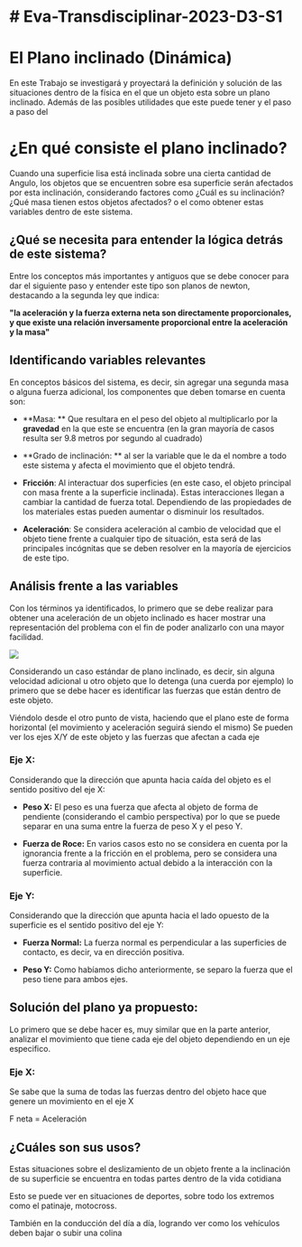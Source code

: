 # # Eva-Transdisciplinar-2023-D3-S1

# El Plano inclinado (Dinámica)

En este Trabajo se investigará y proyectará la definición y solución de las situaciones dentro de la física en el que un objeto esta sobre un plano inclinado. Además de las posibles utilidades que este puede tener y el paso a paso del

# ¿En qué consiste el plano inclinado?
Cuando una superficie lisa está inclinada sobre una cierta cantidad de Angulo, los objetos que se encuentren sobre esa superficie serán afectados por esta inclinación, considerando factores como ¿Cuál es su inclinación? ¿Qué masa tienen estos objetos afectados? o el como obtener estas variables dentro de este sistema.

## ¿Qué se necesita para entender la lógica detrás de este sistema?
Entre los conceptos más importantes y antiguos que se debe conocer para dar el siguiente paso y entender este tipo son planos de newton, destacando a la segunda ley que indica:

**"la aceleración y la fuerza externa neta son directamente proporcionales, y que existe una relación inversamente proporcional entre la aceleración y la masa"**

## Identificando variables relevantes
En conceptos básicos del sistema, es decir, sin agregar una segunda masa o alguna fuerza adicional, los componentes que deben tomarse en cuenta son:

- **Masa: ** Que resultara en el peso del objeto al multiplicarlo por la **gravedad** en la que este se encuentra (en la gran mayoría de casos resulta ser 9.8 metros por segundo al cuadrado)

- **Grado de inclinación: ** al ser la variable que le da el nombre a todo este sistema y afecta el movimiento que el objeto tendrá.

- **Fricción**: Al interactuar dos superficies (en este caso, el objeto principal con masa frente a la superficie inclinada). Estas interacciones llegan a cambiar la cantidad de fuerza total. Dependiendo de las propiedades de los materiales estas pueden aumentar o disminuir los resultados.

- **Aceleración**: Se considera aceleración al cambio de velocidad que el objeto tiene frente a cualquier tipo de situación, esta será de las principales incógnitas que se deben resolver en la mayoría de ejercicios de este tipo.

## Análisis frente a las variables
Con los términos ya identificados, lo primero que se debe realizar para obtener una aceleración de un objeto inclinado es hacer mostrar una representación del problema con el fin de poder analizarlo con una mayor facilidad.

![](https://cdn.kastatic.org/ka-perseus-images/1f848b6e7e25a2bc5d506b89a31434fda1d531ca.png)

Considerando un caso estándar de plano inclinado, es decir, sin alguna velocidad adicional u otro objeto que lo detenga (una cuerda por ejemplo) lo primero que se debe hacer es identificar las fuerzas que están dentro de este objeto.

Viéndolo desde el otro punto de vista, haciendo que el plano este de forma horizontal (el movimiento y aceleración seguirá siendo el mismo) Se pueden ver los ejes X/Y de este objeto y las fuerzas que afectan a cada eje

### Eje X:
Considerando que la dirección que apunta hacia caída del objeto es el sentido positivo del eje X:

- **Peso X:** El peso es una fuerza que afecta al objeto de forma de pendiente (considerando el cambio perspectiva) por lo que se puede separar en una suma entre la fuerza de peso X y el peso Y.

- **Fuerza de Roce:** En varios casos esto no se considera en cuenta por la ignorancia frente a la fricción en el problema, pero se considera una fuerza contraria al movimiento actual debido a la interacción con la superficie.


### Eje Y:
Considerando que la dirección que apunta hacia el lado opuesto de la superficie es el sentido positivo del eje Y:

- **Fuerza Normal:** La fuerza normal es perpendicular a las superficies de contacto, es decir, va en dirección positiva.

- **Peso Y:** Como habíamos dicho anteriormente, se separo la fuerza que el peso tiene para ambos ejes.


## Solución del plano ya propuesto:
Lo primero que se debe hacer es, muy similar que en la parte anterior, analizar el movimiento que tiene cada eje del objeto dependiendo en un eje especifico.

### Eje X:
Se sabe que la suma de todas las fuerzas dentro del objeto hace que genere un movimiento en el eje X

F neta  =  Aceleración


## ¿Cuáles son sus usos?
Estas situaciones sobre el deslizamiento de un objeto frente a la inclinación de su superficie se encuentra en todas partes dentro de la vida cotidiana

Esto se puede ver en situaciones de deportes, sobre todo los extremos como el patinaje, motocross.

También en la conducción del día a día, logrando ver como los vehículos deben bajar o subir una colina
